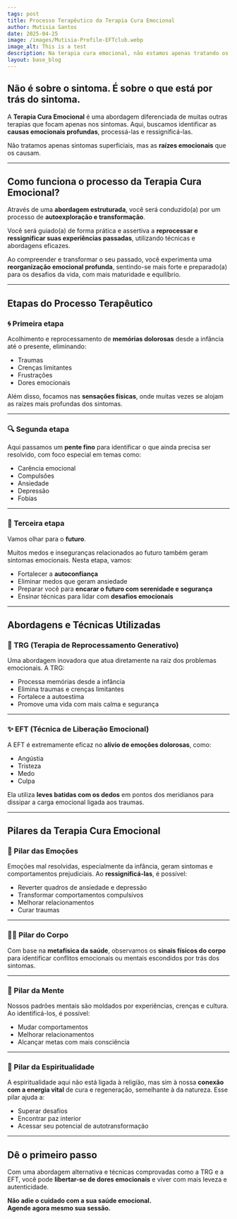 ```yaml
---
tags: post
title: Processo Terapêutico da Terapia Cura Emocional
author: Mutisia Santos
date: 2025-04-25
image: /images/Mutisia-Profile-EFTclub.webp
image_alt: This is a test
description: Na terapia cura emocional, não estamos apenas tratando os sintomas superficiais, mas sim as raízes emocionais que os causam.
layout: base_blog
---
```


## Não é sobre o sintoma. É sobre o que está por trás do sintoma.

A **Terapia Cura Emocional** é uma abordagem diferenciada de muitas outras terapias que focam apenas nos sintomas. Aqui, buscamos identificar as **causas emocionais profundas**, processá-las e ressignificá-las.

Não tratamos apenas sintomas superficiais, mas as **raízes emocionais** que os causam.

---

## Como funciona o processo da Terapia Cura Emocional?

Através de uma **abordagem estruturada**, você será conduzido(a) por um processo de **autoexploração e transformação**.

Você será guiado(a) de forma prática e assertiva a **reprocessar e ressignificar suas experiências passadas**, utilizando técnicas e abordagens eficazes.

Ao compreender e transformar o seu passado, você experimenta uma **reorganização emocional profunda**, sentindo-se mais forte e preparado(a) para os desafios da vida, com mais maturidade e equilíbrio.

---

## Etapas do Processo Terapêutico

### 🌀 Primeira etapa

Acolhimento e reprocessamento de **memórias dolorosas** desde a infância até o presente, eliminando:

- Traumas
- Crenças limitantes
- Frustrações
- Dores emocionais

Além disso, focamos nas **sensações físicas**, onde muitas vezes se alojam as raízes mais profundas dos sintomas.

---

### 🔍 Segunda etapa

Aqui passamos um **pente fino** para identificar o que ainda precisa ser resolvido, com foco especial em temas como:

- Carência emocional
- Compulsões
- Ansiedade
- Depressão
- Fobias

---

### 🌱 Terceira etapa

Vamos olhar para o **futuro**.

Muitos medos e inseguranças relacionados ao futuro também geram sintomas emocionais. Nesta etapa, vamos:

- Fortalecer a **autoconfiança**
- Eliminar medos que geram ansiedade
- Preparar você para **encarar o futuro com serenidade e segurança**
- Ensinar técnicas para lidar com **desafios emocionais**

---

## Abordagens e Técnicas Utilizadas

### 🧠 TRG (Terapia de Reprocessamento Generativo)

Uma abordagem inovadora que atua diretamente na raiz dos problemas emocionais. A TRG:

- Processa memórias desde a infância
- Elimina traumas e crenças limitantes
- Fortalece a autoestima
- Promove uma vida com mais calma e segurança

---

### ✨ EFT (Técnica de Liberação Emocional)

A EFT é extremamente eficaz no **alívio de emoções dolorosas**, como:

- Angústia
- Tristeza
- Medo
- Culpa

Ela utiliza **leves batidas com os dedos** em pontos dos meridianos para dissipar a carga emocional ligada aos traumas.

---

## Pilares da Terapia Cura Emocional

### 💓 Pilar das Emoções

Emoções mal resolvidas, especialmente da infância, geram sintomas e comportamentos prejudiciais. Ao **ressignificá-las**, é possível:

- Reverter quadros de ansiedade e depressão
- Transformar comportamentos compulsivos
- Melhorar relacionamentos
- Curar traumas

---

### 🧍‍♀️ Pilar do Corpo

Com base na **metafísica da saúde**, observamos os **sinais físicos do corpo** para identificar conflitos emocionais ou mentais escondidos por trás dos sintomas.

---

### 🧠 Pilar da Mente

Nossos padrões mentais são moldados por experiências, crenças e cultura. Ao identificá-los, é possível:

- Mudar comportamentos
- Melhorar relacionamentos
- Alcançar metas com mais consciência

---

### 🌌 Pilar da Espiritualidade

A espiritualidade aqui não está ligada à religião, mas sim à nossa **conexão com a energia vital** de cura e regeneração, semelhante à da natureza. Esse pilar ajuda a:

- Superar desafios
- Encontrar paz interior
- Acessar seu potencial de autotransformação

---

## Dê o primeiro passo

Com uma abordagem alternativa e técnicas comprovadas como a TRG e a EFT, você pode **libertar-se de dores emocionais** e viver com mais leveza e autenticidade.

**Não adie o cuidado com a sua saúde emocional.  
Agende agora mesmo sua sessão.**
